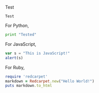 Test
```
Test
```

For Python,
```python
print "Tested"
```

For JavaScript,
```javascript
var s = "This is JavaScript!"
alert(s)
```

For Ruby,
```ruby
require 'redcarpet'
markdown = Redcarpet.new("Hello World!")
puts markdown.to_html
```
